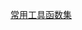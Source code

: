 [常用工具函数集](https://wow-doubao.github.io/qin-lantern/utils/Format%20%E6%A0%BC%E5%BC%8F%E5%8C%96.html)
